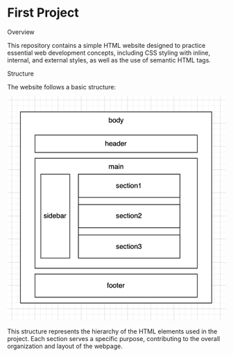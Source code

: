 # First Project

Overview

This repository contains a simple HTML website designed to practice essential web development concepts, including CSS styling with inline, internal, and external styles, as well as the use of semantic HTML tags.

Structure

The website follows a basic structure:

![Scaled Image](pic.png)

This structure represents the hierarchy of the HTML elements used in the project. Each section serves a specific purpose, contributing to the overall organization and layout of the webpage.
